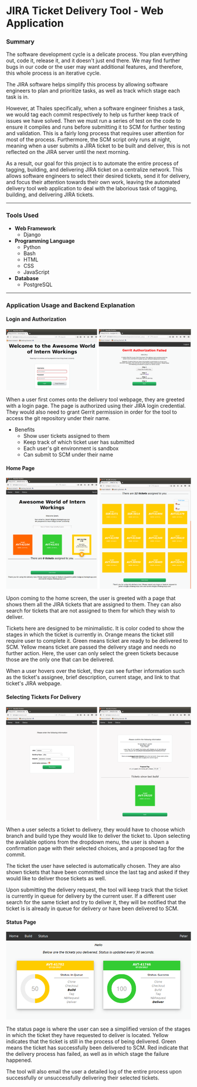 # JIRA Ticket Delivery Tool - Web Application

### Summary

The software development cycle is a delicate process. You plan everything out,
code it, release it, and it doesn't just end there. We may find further bugs in
our code or the user may want additional features, and therefore, this whole
process is an iterative cycle.

The JIRA software helps simplify this process by allowing software engineers
to plan and prioritize tasks, as well as track which stage each task is in.

However, at Thales specifically, when a software engineer finishes a task, we
would tag each commit respectively to help us further keep track of issues we
have solved. Then we must run a series of test on the code to ensure it compiles
and runs before submitting it to SCM for further testing and validation. This
is a fairly long process that requires user attention for most of the process.
Furthermore, the SCM script only runs at night, meaning when a user submits a
JIRA ticket to be built and deliver, this is not reflected on the JIRA server
until the next morning.

As a result, our goal for this project is to automate the entire process of
tagging, building, and delivering JIRA ticket on a centralize network. This
allows software engineers to select their desired tickets, send it for delivery,
and focus their attention towards their own work, leaving the automated delivery
tool web application to deal with the laborious task of tagging, building, and
delivering JIRA tickets.

* * *

### Tools Used

* **Web Framework**
  * Django
* **Programming Language**
  * Python
  * Bash
  * HTML
  * CSS
  * JavaScript
* **Database**
  * PostgreSQL

* * *

### Application Usage and Backend Explanation

#### Login and Authorization

  ![](/demo/DeliveryTool/login_gerrit.png)

  When a user first comes onto the delivery tool webpage, they are greeted with a
  login page. The page is authorized using their JIRA login credential. They would
  also need to grant Gerrit permission in order for the tool to access the git
  repository under their name.

  * Benefits
    * Show user tickets assigned to them
    * Keep track of which ticket user has submitted
    * Each user's git environment is sandbox
    * Can submit to SCM under their name


#### Home Page

  ![](/demo/DeliveryTool/home_combined.png)

  Upon coming to the home screen, the user is greeted with a page that shows them all the
  JIRA tickets that are assigned to them. They can also search for tickets that are not
  assigned to them for which they wish to deliver.

  Tickets here are designed to be minimalistic. It is color coded to show the stages
  in which the ticket is currently in. Orange means the ticket still require
  user to complete it. Green means ticket are ready to be delivered to SCM. Yellow
  means ticket are passed the delivery stage and needs no further action. Here,
  the user can only select the green tickets because those are the only one that
  can be delivered.

  When a user hovers over the ticket, they can see further information such as the
  ticket's assignee, brief description, current stage, and link to that ticket's
  JIRA webpage.


#### Selecting Tickets For Delivery

  ![](/demo/DeliveryTool/build_combined.png)

  When a user selects a ticket to delivery, they would have to choose which branch
  and build type they would like to deliver the ticket to. Upon selecting the
  available options from the dropdown menu, the user is shown a confirmation page
  with their selected choices, and a proposed tag for the commit.

  The ticket the user have selected is automatically chosen. They are also shown
  tickets that have been committed since the last tag and asked if they would like
  to deliver those tickets as well.

  Upon submitting the delivery request, the tool will keep track that the ticket
  is currently in queue for delivery by the current user. If a different user
  search for the same ticket and try to deliver it, they will be notified that
  the ticket is is already in queue for delivery or have been delivered to SCM.


#### Status Page

  ![](/demo/DeliveryTool/status1.png)

  The status page is where the user can see a simplified version of the stages
  in which the ticket they have requested to deliver is located. Yellow indicates
  that the ticket is still in the process of being delivered. Green means the
  ticket has successfully been delivered to SCM. Red indicate that the delivery
  process has failed, as well as in which stage the failure happened.

  The tool will also email the user a detailed log of the entire process upon
  successfully or unsuccessfully delivering their selected tickets.

